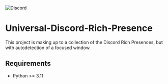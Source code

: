 ![Discord](https://img.shields.io/discord/1054578014593241179?style=flat&logo=discord&logoColor=ffffff&label=Discord&labelColor=0000ff&link=https%3A%2F%2Fdiscord.gg%2FdzqeXYDDmy)

# Universal-Discord-Rich-Presence
This project is making up to a collection of the Discord Rich Presences, but with autodetection of a focused window.
## Requirements
- Python >= 3.11
